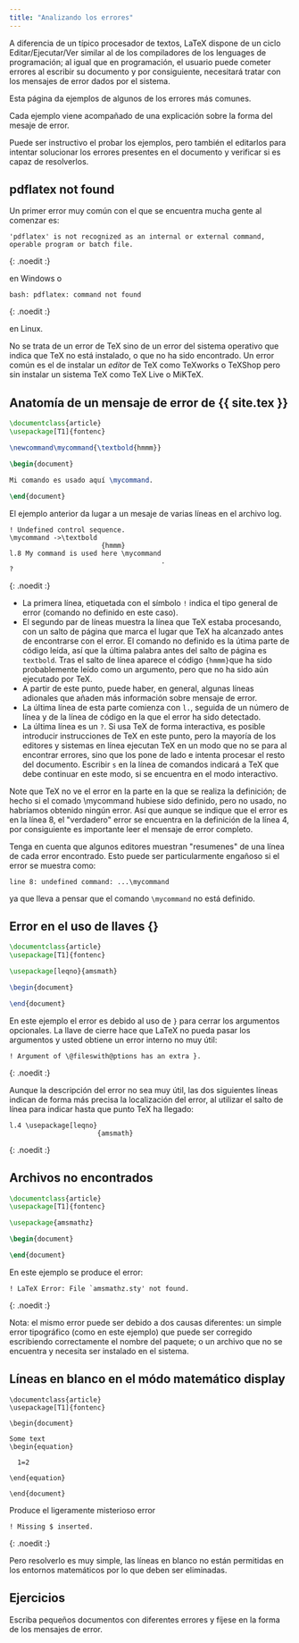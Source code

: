 ```yaml
---
title: "Analizando los errores"
---
```


A diferencia de un típico procesador de textos, LaTeX dispone de un ciclo
Editar/Ejecutar/Ver similar al de los compiladores de los lenguages de programación; 
al igual que en programación, el usuario puede cometer errores al escribir su documento
y por consiguiente, necesitará tratar con los mensajes de error dados por el sistema. 

Esta página da ejemplos de algunos de los errores más comunes.

Cada ejemplo viene acompañado de una explicación sobre la forma del
mesaje de error.

Puede ser instructivo el probar los ejemplos, pero también el editarlos
para intentar solucionar los errores presentes en el documento y verificar
si es capaz de resolverlos.

## pdflatex not found

Un primer error muy común con el que se encuentra mucha gente al comenzar es:

```
'pdflatex' is not recognized as an internal or external command,
operable program or batch file.
```
{: .noedit :}

en Windows o

```
bash: pdflatex: command not found
```
{: .noedit :}

en Linux.

No se trata de un error de TeX sino de un error del sistema operativo que indica que
TeX no está instalado, o que no ha sido encontrado. Un error común es el de instalar
un _editor_ de TeX como TeXworks o TeXShop pero sin instalar un sistema TeX
como TeX Live o MiKTeX.

## Anatomía de un mensaje de error de {{ site.tex }}

```latex
\documentclass{article}
\usepackage[T1]{fontenc}

\newcommand\mycommand{\textbold{hmmm}}

\begin{document}

Mi comando es usado aquí \mycommand.

\end{document}
```

El ejemplo anterior da lugar a un mesaje de varias líneas en el archivo log.

```
! Undefined control sequence.
\mycommand ->\textbold 
                       {hmmm}
l.8 My command is used here \mycommand
                                      .
? 
```
{: .noedit :}

* La primera línea, etiquetada con el símbolo `!` indica el tipo general de error (comando no definido en este caso).
* El segundo par de líneas muestra la línea que TeX estaba procesando, con un salto de página que marca el lugar
  que TeX ha alcanzado antes de encontrarse con el error. El comando no definido es la útima parte de código leída, así que la
  última palabra antes del salto de página es `textbold`. Tras el salto de línea aparece el código `{hmmm}`que ha sido probablemente
  leído como un argumento, pero que no ha sido aún ejecutado por TeX.
* A partir de este punto, puede haber, en general, algunas líneas adionales que añaden más información sobre mensaje de error.
* La última línea de esta parte comienza con `l.`, seguida de un número de línea y de la línea de código en la que el error ha
  sido detectado.
* La última línea es un `?`. Si usa TeX de forma interactiva, es posible introducir
  instrucciones de TeX en este punto, pero la mayoría de los editores y sistemas en línea
  ejecutan TeX en un modo que no se para al encontrar errores, sino que los pone de
  lado e intenta procesar el resto del documento. Escribir `s` en la línea de comandos indicará 
  a TeX que debe continuar en este modo, si se encuentra en el modo interactivo.

Note que TeX no ve el error en la parte en la que se realiza la definición; 
de hecho si el comado \mycommand hubiese sido definido, pero no usado, no habríamos
obtenido ningún error. Así que aunque se indique que el error es en la línea
8, el "verdadero" error se encuentra en la definición de la línea 4, por consiguiente
es importante leer el mensaje de error completo.

Tenga en cuenta que algunos editores muestran "resumenes" de una línea de cada error
encontrado. Esto puede ser particularmente engañoso si el error se muestra como:

`line 8: undefined command: ...\mycommand`

ya que lleva a pensar que el comando `\mycommand` no está definido.

## Error en el uso de llaves {}


```latex
\documentclass{article}
\usepackage[T1]{fontenc}

\usepackage[leqno}{amsmath}

\begin{document}

\end{document}
```

En este ejemplo el error es debido al uso de `}` para cerrar
los argumentos opcionales. La llave de cierre hace que LaTeX
no pueda pasar los argumentos y usted obtiene un error interno
no muy útil:
```
! Argument of \@fileswith@ptions has an extra }.
```
{: .noedit :}

Aunque la descripción del error no sea muy útil, las dos siguientes
líneas indican de forma más precisa la localización del error, al utilizar
el salto de línea para indicar hasta que punto TeX ha llegado:
```
l.4 \usepackage[leqno}
                      {amsmath}
```
{: .noedit :}


## Archivos no encontrados

```latex
\documentclass{article}
\usepackage[T1]{fontenc}

\usepackage{amsmathz}

\begin{document}

\end{document}
```

En este ejemplo se produce el error:

```
! LaTeX Error: File `amsmathz.sty' not found.
```
{: .noedit :}

Nota: el mismo error puede ser debido a dos causas diferentes: un simple
error tipográfico (como en este ejemplo) que puede ser corregido escribiendo
correctamente el nombre del paquete; o un archivo que no se encuentra y necesita
ser instalado en el sistema.

## Líneas en blanco en el módo matemático display

```
\documentclass{article}
\usepackage[T1]{fontenc}

\begin{document}

Some text
\begin{equation}

  1=2

\end{equation}

\end{document}
```

Produce el ligeramente misterioso error
```
! Missing $ inserted.
```
{: .noedit :}

Pero resolverlo es muy simple, las líneas en blanco no están
permitidas en los entornos matemáticos por lo que deben ser
eliminadas.

## Ejercicios

Escriba pequeños documentos con diferentes errores y fíjese en la forma de los mensajes de error.

<script>
  window.addEventListener('load', function(){
      if(editors['pre2'] != null) editors['pre2'].moveCursorTo(2, 31, false);
      if(editors['pre4'] != null) editors['pre4'].moveCursorTo(2, 18, false);
      if(editors['pre7'] != null) editors['pre7'].moveCursorTo(2, 20, false);
      if(editors['pre9'] != null) editors['pre9'].moveCursorTo(6, 0, false);
  }, false);
</script>
